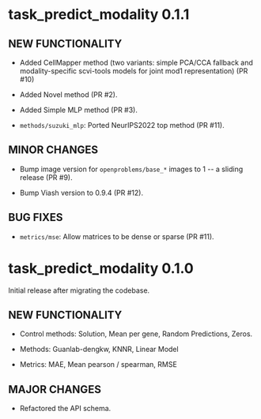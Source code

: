 # task_predict_modality 0.1.1

## NEW FUNCTIONALITY

* Added CellMapper method (two variants: simple PCA/CCA fallback and modality-specific scvi-tools models for joint mod1 representation) (PR #10)

* Added Novel method (PR #2).

* Added Simple MLP method (PR #3).
  
* `methods/suzuki_mlp`: Ported NeurIPS2022 top method (PR #11).

## MINOR CHANGES

* Bump image version for `openproblems/base_*` images to 1 -- a sliding release (PR #9).

* Bump Viash version to 0.9.4 (PR #12).

## BUG FIXES

* `metrics/mse`: Allow matrices to be dense or sparse (PR #11).

# task_predict_modality 0.1.0

Initial release after migrating the codebase.

## NEW FUNCTIONALITY

* Control methods: Solution, Mean per gene, Random Predictions, Zeros.

* Methods: Guanlab-dengkw, KNNR, Linear Model

* Metrics: MAE, Mean pearson / spearman, RMSE

## MAJOR CHANGES

* Refactored the API schema.
